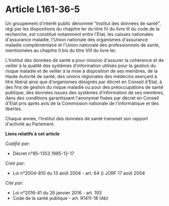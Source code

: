 # Article L161-36-5

Un groupement d'intérêt public dénommé "Institut des données de santé", régi par les dispositions du chapitre Ier du titre IV
du livre III du code de la recherche, est constitué notamment entre l'Etat, les caisses nationales d'assurance maladie,
l'Union nationale des organismes d'assurance maladie complémentaire et l'Union nationale des professionnels de santé,
mentionnées au chapitre II bis du titre VIII du livre Ier.

L'Institut des données de santé a pour mission d'assurer la cohérence et de veiller à la qualité des systèmes d'information
utilisés pour la gestion du risque maladie et de veiller à la mise à disposition de ses membres, de la Haute Autorité de
santé, des unions régionales des médecins exerçant à titre libéral ainsi que d'organismes désignés par décret en Conseil
d'Etat, à des fins de gestion du risque maladie ou pour des préoccupations de santé publique, des données issues des systèmes
d'information de ses membres, dans des conditions garantissant l'anonymat fixées par décret en Conseil d'Etat pris après avis
de la Commission nationale de l'informatique et des libertés.

Chaque année, l'Institut des données de santé transmet son rapport d'activité au Parlement.

**Liens relatifs à cet article**

_Codifié par_:

  - Décret n°85-1353 1985-12-17

_Créé par_:

  - Loi n°2004-810 du 13 août 2004 - art. 64 () JORF 17 août 2004

_Cité par_:

  - Loi n°2016-41 du 26 janvier 2016 - art. 193
  - Code de la santé publique - art. R1411-18 (Ab)
